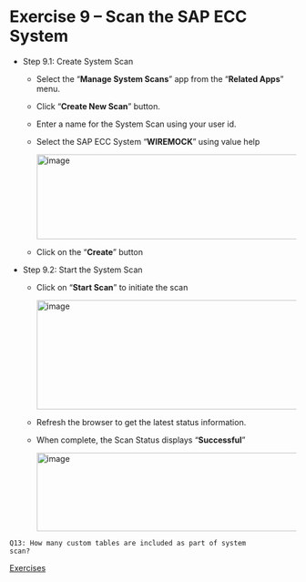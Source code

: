 # Exercise 9 – Scan the SAP ECC System
- Step 9.1: Create System Scan
    - Select the “**Manage System Scans**” app from the “**Related Apps**” menu.
    - Click “**Create New Scan**” button.
    - Enter a name for the System Scan using your user id.
    - Select the SAP ECC System “**WIREMOCK**” using value help

      <img width="488" height="149" alt="image" src="https://github.com/user-attachments/assets/d1784cca-2f91-49c2-97ef-985c5f240ec3" />
    - Click on the “**Create**” button
- Step 9.2: Start the System Scan
    - Click on “**Start Scan**” to initiate the scan

      <img width="488" height="192" alt="image" src="https://github.com/user-attachments/assets/80ee8f0c-1f37-4c3a-a7ff-35c1a37b6fe3" />

    - Refresh the browser to get the latest status information.
    - When complete, the Scan Status displays “**Successful**”
 
      <img width="488" height="138" alt="image" src="https://github.com/user-attachments/assets/d28c78d7-324d-4511-ab1c-d2ed3cd6fd20" />

<code>Q13: How many custom tables are included as part of system scan?</code>

[Exercises](../README.md#exercises)
